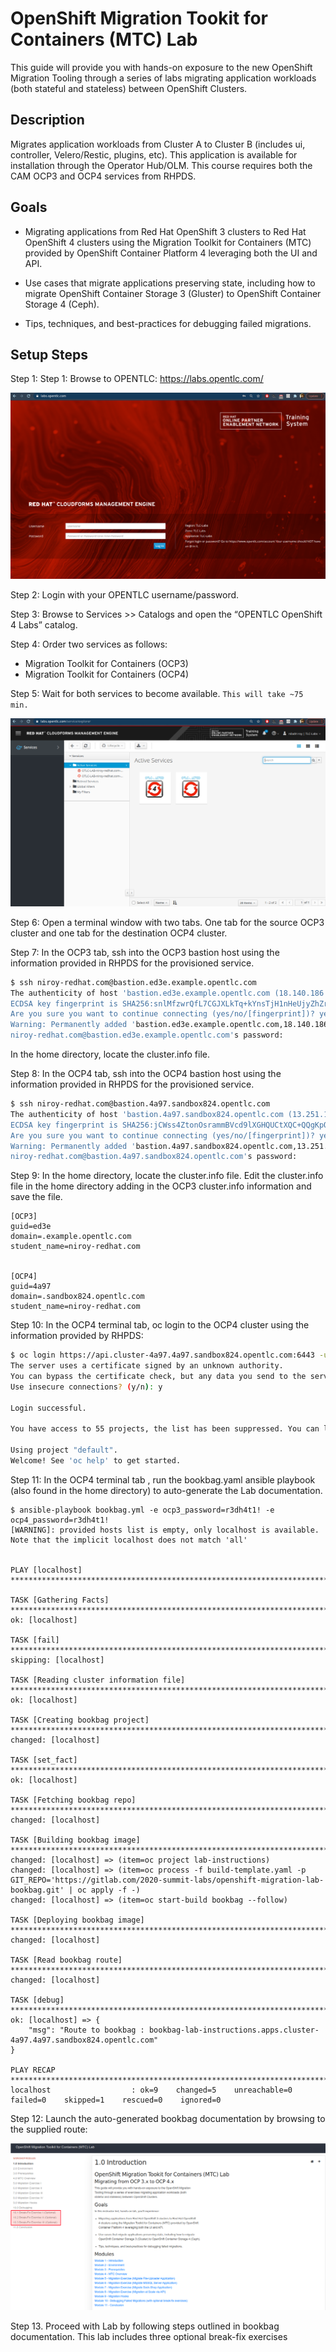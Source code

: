 # OpenShift Migration Tookit for Containers (MTC) Lab

This guide will provide you with hands-on exposure to the new OpenShift Migration Tooling through a series of labs migrating application workloads (both stateful and stateless) between OpenShift Clusters.

## Description

Migrates application workloads from Cluster A to Cluster B (includes ui, controller, Velero/Restic, plugins, etc). This application is available for installation through the Operator Hub/OLM. This course requires both the CAM OCP3 and OCP4 services from RHPDS.

## Goals

* Migrating applications from Red Hat OpenShift 3 clusters to Red Hat OpenShift
4 clusters using the Migration Toolkit for Containers (MTC) provided by OpenShift
Container Platform 4 leveraging both the UI and API.

* Use cases that migrate applications preserving state, including how to migrate
OpenShift Container Storage 3 (Gluster) to OpenShift Container Storage 4 (Ceph).

* Tips, techniques, and best-practices for debugging failed migrations.

## Setup Steps

Step 1: Step 1: Browse to OPENTLC: https://labs.opentlc.com/

![OPENTLC](screenshots/opentlc.png)

Step 2: Login with your OPENTLC username/password.

Step 3: Browse to Services >> Catalogs and open the “OPENTLC OpenShift 4 Labs” catalog.

Step 4: Order two services as follows:

* Migration Toolkit for Containers (OCP3)
* Migration Toolkit for Containers (OCP4)

Step 5: Wait for both services to become available.  ```This will take ~75 min.```

![OPENTLC-MyServices](screenshots/opentlc-myservices.png)

Step 6: Open a terminal window with two tabs.  One tab for the source OCP3 cluster and one tab for the destination OCP4 cluster.

Step 7: In the OCP3 tab, ssh into the OCP3 bastion host using the information provided in RHPDS for the provisioned service.

```bash
$ ssh niroy-redhat.com@bastion.ed3e.example.opentlc.com
The authenticity of host 'bastion.ed3e.example.opentlc.com (18.140.186.43)' can't be established.
ECDSA key fingerprint is SHA256:snlMfzwrQfL7CGJXLkTq+kYnsTjH1nHeUjyZhZr/rX4.
Are you sure you want to continue connecting (yes/no/[fingerprint])? yes
Warning: Permanently added 'bastion.ed3e.example.opentlc.com,18.140.186.43' (ECDSA) to the list of known hosts.
niroy-redhat.com@bastion.ed3e.example.opentlc.com's password: 
```
In the home directory, locate the cluster.info file.

Step 8: In the OCP4 tab, ssh into the OCP4 bastion host using the information provided in RHPDS for the provisioned service.

```bash
$ ssh niroy-redhat.com@bastion.4a97.sandbox824.opentlc.com
The authenticity of host 'bastion.4a97.sandbox824.opentlc.com (13.251.141.157)' can't be established.
ECDSA key fingerprint is SHA256:jCWss4ZtonOsrammBVcd9lXGHQUCtXQC+QQgKpQmWps.
Are you sure you want to continue connecting (yes/no/[fingerprint])? yes
Warning: Permanently added 'bastion.4a97.sandbox824.opentlc.com,13.251.141.157' (ECDSA) to the list of known hosts.
niroy-redhat.com@bastion.4a97.sandbox824.opentlc.com's password: 
```

Step 9: In the home directory, locate the cluster.info file.  Edit the cluster.info file in the home directory adding in the OCP3 cluster.info information and save the file.

```
[OCP3]
guid=ed3e
domain=.example.opentlc.com
student_name=niroy-redhat.com


[OCP4]
guid=4a97
domain=.sandbox824.opentlc.com
student_name=niroy-redhat.com
```

Step 10:  In the OCP4 terminal tab, oc login to the OCP4 cluster using the information provided by RHPDS:

```bash
$ oc login https://api.cluster-4a97.4a97.sandbox824.opentlc.com:6443 -u admin -p r3dh4t1!
The server uses a certificate signed by an unknown authority.
You can bypass the certificate check, but any data you send to the server could be intercepted by others.
Use insecure connections? (y/n): y

Login successful.

You have access to 55 projects, the list has been suppressed. You can list all projects with 'oc projects'

Using project "default".
Welcome! See 'oc help' to get started.
```

Step 11: In the OCP4 terminal tab , run the bookbag.yaml ansible playbook (also found in the home directory) to auto-generate the Lab documentation.

```
$ ansible-playbook bookbag.yml -e ocp3_password=r3dh4t1! -e ocp4_password=r3dh4t1!
[WARNING]: provided hosts list is empty, only localhost is available. Note that the implicit localhost does not match 'all'


PLAY [localhost] *****************************************************************************************************************************************************************************************************************************

TASK [Gathering Facts] ***********************************************************************************************************************************************************************************************************************
ok: [localhost]

TASK [fail] **********************************************************************************************************************************************************************************************************************************
skipping: [localhost]

TASK [Reading cluster information file] ******************************************************************************************************************************************************************************************************
ok: [localhost]

TASK [Creating bookbag project] **************************************************************************************************************************************************************************************************************
changed: [localhost]

TASK [set_fact] ******************************************************************************************************************************************************************************************************************************
ok: [localhost]

TASK [Fetching bookbag repo] *****************************************************************************************************************************************************************************************************************
changed: [localhost]

TASK [Building bookbag image] ****************************************************************************************************************************************************************************************************************
changed: [localhost] => (item=oc project lab-instructions)
changed: [localhost] => (item=oc process -f build-template.yaml -p GIT_REPO='https://gitlab.com/2020-summit-labs/openshift-migration-lab-bookbag.git' | oc apply -f -)
changed: [localhost] => (item=oc start-build bookbag --follow)

TASK [Deploying bookbag image] ***************************************************************************************************************************************************************************************************************
changed: [localhost]

TASK [Read bookbag route] ********************************************************************************************************************************************************************************************************************
changed: [localhost]

TASK [debug] *********************************************************************************************************************************************************************************************************************************
ok: [localhost] => {
    "msg": "Route to bookbag : bookbag-lab-instructions.apps.cluster-4a97.4a97.sandbox824.opentlc.com"
}

PLAY RECAP ***********************************************************************************************************************************************************************************************************************************
localhost                  : ok=9    changed=5    unreachable=0    failed=0    skipped=1    rescued=0    ignored=0 
```

Step 12: Launch the auto-generated bookbag documentation by browsing to the supplied route:

![Bookbag-screenshot](screenshots/bookbag-screenshot.png)

Step 13. Proceed with Lab by following steps outlined in bookbag documentation. This lab includes three optional break-fix exercises
